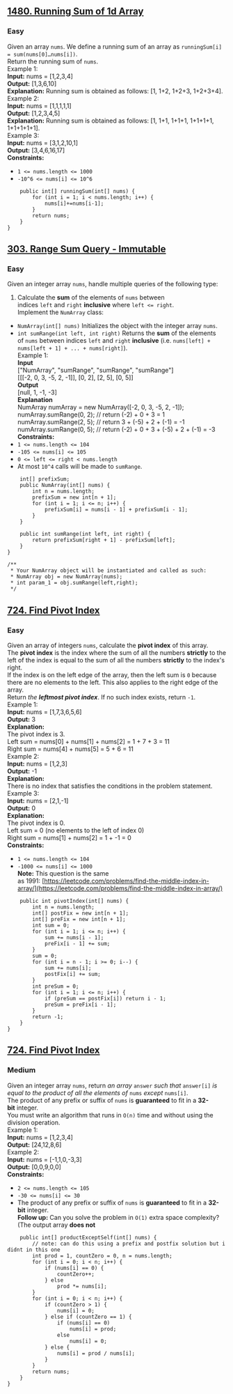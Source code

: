 ## [1480. Running Sum of 1d Array](https://leetcode.com/problems/running-sum-of-1d-array/description/)
### Easy
Given an array `nums`. We define a running sum of an array as `runningSum[i] = sum(nums[0]…nums[i])`.  
Return the running sum of `nums`.  
Example 1:  
**Input:** nums = \[1,2,3,4\]  
**Output:** \[1,3,6,10\]  
**Explanation:** Running sum is obtained as follows: \[1, 1+2, 1+2+3, 1+2+3+4\].  
Example 2:  
**Input:** nums = \[1,1,1,1,1\]  
**Output:** \[1,2,3,4,5\]  
**Explanation:** Running sum is obtained as follows: \[1, 1+1, 1+1+1, 1+1+1+1, 1+1+1+1+1\].  
Example 3:  
**Input:** nums = \[3,1,2,10,1\]  
**Output:** \[3,4,6,16,17\]  
**Constraints:**  
-   `1 <= nums.length <= 1000`  
-   `-10^6 <= nums[i] <= 10^6`

```class Solution {
    public int[] runningSum(int[] nums) {
        for (int i = 1; i < nums.length; i++) {
            nums[i]+=nums[i-1];
        }
        return nums;
    }
}
 ```


## [303. Range Sum Query - Immutable](https://leetcode.com/problems/range-sum-query-immutable/description/)
### Easy
Given an integer array `nums`, handle multiple queries of the following type:  
1.  Calculate the **sum** of the elements of `nums` between indices `left` and `right` **inclusive** where `left <= right`.  
Implement the `NumArray` class:  
-   `NumArray(int[] nums)` Initializes the object with the integer array `nums`.  
-   `int sumRange(int left, int right)` Returns the **sum** of the elements of `nums` between indices `left` and `right` **inclusive** (i.e. `nums[left] + nums[left + 1] + ... + nums[right]`).  
Example 1:  
**Input**  
\["NumArray", "sumRange", "sumRange", "sumRange"\]  
\[\[\[-2, 0, 3, -5, 2, -1\]\], \[0, 2\], \[2, 5\], \[0, 5\]\]  
**Output**  
\[null, 1, -1, -3\]  
**Explanation**  
NumArray numArray = new NumArray(\[-2, 0, 3, -5, 2, -1\]);  
numArray.sumRange(0, 2); // return (-2) + 0 + 3 = 1  
numArray.sumRange(2, 5); // return 3 + (-5) + 2 + (-1) = -1  
numArray.sumRange(0, 5); // return (-2) + 0 + 3 + (-5) + 2 + (-1) = -3  
**Constraints:**  
-   `1 <= nums.length <= 104`  
-   `-105 <= nums[i] <= 105`  
-   `0 <= left <= right < nums.length`  
-   At most `10^4` calls will be made to `sumRange`.
```class NumArray {
    int[] prefixSum;
    public NumArray(int[] nums) {
        int n = nums.length;
        prefixSum = new int[n + 1];
        for (int i = 1; i <= n; i++) {
            prefixSum[i] = nums[i - 1] + prefixSum[i - 1];
        }
    }
    
    public int sumRange(int left, int right) {
        return prefixSum[right + 1] - prefixSum[left];
    }
}

/**
 * Your NumArray object will be instantiated and called as such:
 * NumArray obj = new NumArray(nums);
 * int param_1 = obj.sumRange(left,right);
 */
 ```
## [724. Find Pivot Index](https://leetcode.com/problems/find-pivot-index/description/)
### Easy
Given an array of integers `nums`, calculate the **pivot index** of this array.  
The **pivot index** is the index where the sum of all the numbers **strictly** to the left of the index is equal to the sum of all the numbers **strictly** to the index's right.  
If the index is on the left edge of the array, then the left sum is `0` because there are no elements to the left. This also applies to the right edge of the array.  
Return _the **leftmost pivot index**_. If no such index exists, return `-1`.  
Example 1:  
**Input:** nums = \[1,7,3,6,5,6\]  
**Output:** 3  
**Explanation:**  
The pivot index is 3.  
Left sum = nums\[0\] + nums\[1\] + nums\[2\] = 1 + 7 + 3 = 11  
Right sum = nums\[4\] + nums\[5\] = 5 + 6 = 11  
Example 2:  
**Input:** nums = \[1,2,3\]  
**Output:** -1  
**Explanation:**  
There is no index that satisfies the conditions in the problem statement.  
Example 3:  
**Input:** nums = \[2,1,-1\]  
**Output:** 0  
**Explanation:**  
The pivot index is 0.  
Left sum = 0 (no elements to the left of index 0)  
Right sum = nums\[1\] + nums\[2\] = 1 + -1 = 0  
**Constraints:**  
-   `1 <= nums.length <= 104`  
-   `-1000 <= nums[i] <= 1000`  
**Note:** This question is the same as 1991: [https://leetcode.com/problems/find-the-middle-index-in-array/](https://leetcode.com/problems/find-the-middle-index-in-array/)
```class Solution {
    public int pivotIndex(int[] nums) {
        int n = nums.length;
        int[] postFix = new int[n + 1];
        int[] preFix = new int[n + 1];
        int sum = 0;
        for (int i = 1; i <= n; i++) {
            sum += nums[i - 1];
            preFix[i - 1] += sum;
        }
        sum = 0;
        for (int i = n - 1; i >= 0; i--) {
            sum += nums[i];
            postFix[i] += sum;
        }
        int preSum = 0;
        for (int i = 1; i <= n; i++) {
            if (preSum == postFix[i]) return i - 1;
            preSum = preFix[i - 1];
        }
        return -1;
    }
}
 ```


## [724. Find Pivot Index](https://leetcode.com/problems/find-pivot-index/description/)
### Medium
Given an integer array `nums`, return _an array_ `answer` _such that_ `answer[i]` _is equal to the product of all the elements of_ `nums` _except_ `nums[i]`.  
The product of any prefix or suffix of `nums` is **guaranteed** to fit in a **32-bit** integer.  
You must write an algorithm that runs in `O(n)` time and without using the division operation.  
Example 1:  
**Input:** nums = \[1,2,3,4\]  
**Output:** \[24,12,8,6\]  
Example 2:  
**Input:** nums = \[-1,1,0,-3,3\]  
**Output:** \[0,0,9,0,0\]  
**Constraints:**  
-   `2 <= nums.length <= 105`  
-   `-30 <= nums[i] <= 30`  
-   The product of any prefix or suffix of `nums` is **guaranteed** to fit in a **32-bit** integer.  
**Follow up:** Can you solve the problem in `O(1)` extra space complexity? (The output array **does not**
```class Solution {
    public int[] productExceptSelf(int[] nums) {
        // note: can do this using a prefix and postfix solution but i didnt in this one
        int prod = 1, countZero = 0, n = nums.length;
        for (int i = 0; i < n; i++) {
            if (nums[i] == 0) {
                countZero++;
            } else
                prod *= nums[i];
        }
        for (int i = 0; i < n; i++) {
            if (countZero > 1) {
                nums[i] = 0;
            } else if (countZero == 1) {
                if (nums[i] == 0)
                    nums[i] = prod;
                else
                    nums[i] = 0;
            } else {
                nums[i] = prod / nums[i];
            }
        }
        return nums;
    }
}
 ```